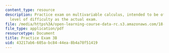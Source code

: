 ```yaml
---
content_type: resource
description: Practice exam on multivariable calculus, intended to be of the same general
  level of difficulty as the actual exam.
file: /media/https%3A/open-learning-course-data-rc.s3.amazonaws.com/18-02-multivariable-calculus-fall-2007/43217ab6605abc8444ea8b4a78f51419_prac3b.pdf
file_type: application/pdf
resourcetype: Document
title: Practice Exam 3B
uid: 43217ab6-605a-bc84-44ea-8b4a78f51419
---
```

